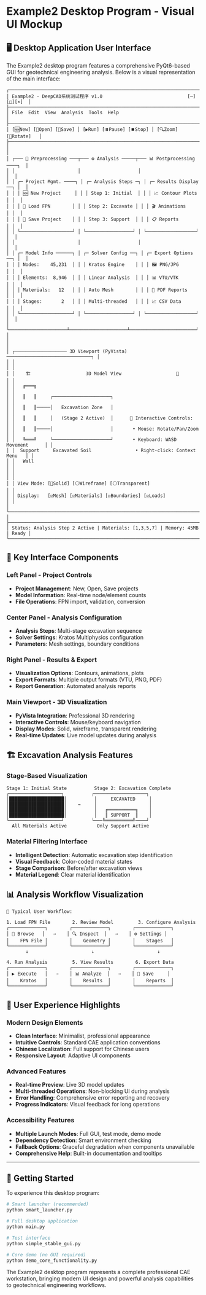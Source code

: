 # Example2 Desktop Program - Visual UI Mockup

## 🖥️ Desktop Application User Interface

The Example2 desktop program features a comprehensive PyQt6-based GUI for geotechnical engineering analysis. Below is a visual representation of the main interface:

```
┌───────────────────────────────────────────────────────────────────────────────┐
│ Example2 - DeepCAD系统测试程序 v1.0                               [─][□][×]  │
├───────────────────────────────────────────────────────────────────────────────┤
│ File  Edit  View  Analysis  Tools  Help                                      │
├───────────────────────────────────────────────────────────────────────────────┤
│ [🆕New] [📂Open] [💾Save] │ [▶️Run] [⏸️Pause] [⏹️Stop] │ [🔍Zoom] [🔄Rotate]   │
├───────────────────────────────────────────────────────────────────────────────┤
│                                                                               │
│ ┌─── 🔧 Preprocessing ───┬─── ⚙️ Analysis ─────┬─── 📊 Postprocessing ────┐  │
│ │                       │                     │                          │  │
│ │ ┌─ Project Mgmt. ────┐ │ ┌─ Analysis Steps ─┐ │ ┌─ Results Display ──┐ │  │
│ │ │ 🆕 New Project     │ │ │ Step 1: Initial  │ │ │ 📈 Contour Plots   │ │  │
│ │ │ 📂 Load FPN        │ │ │ Step 2: Excavate │ │ │ 🎬 Animations      │ │  │
│ │ │ 💾 Save Project    │ │ │ Step 3: Support  │ │ │ 📋 Reports         │ │  │
│ │ └───────────────────┘ │ └─────────────────┘ │ └──────────────────┘ │  │
│ │                       │                     │                          │  │
│ │ ┌─ Model Info ──────┐ │ ┌─ Solver Config ──┐ │ ┌─ Export Options ──┐ │  │
│ │ │ Nodes:    45,231  │ │ │ Kratos Engine    │ │ │ 🖼️ PNG/JPG        │ │  │
│ │ │ Elements:  8,946  │ │ │ Linear Analysis  │ │ │ 📊 VTU/VTK         │ │  │
│ │ │ Materials:   12   │ │ │ Auto Mesh        │ │ │ 📄 PDF Reports     │ │  │
│ │ │ Stages:       2   │ │ │ Multi-threaded   │ │ │ 📈 CSV Data        │ │  │
│ │ └───────────────────┘ │ └─────────────────┘ │ └──────────────────┘ │  │
│ └─────────────────────┴─────────────────────┴────────────────────────┘  │
│                                                                               │
│ ┌─────────────────── 3D Viewport (PyVista) ───────────────────────────────┐ │
│ │                                                                           │ │
│ │    🏗️                    3D Model View                    🔄              │ │
│ │   ╔═══╗                                                                   │ │
│ │   ║   ║     ┌─────────────────────┐                                      │ │
│ │   ║   ║─────│   Excavation Zone   │                                      │ │
│ │   ║   ║     │   (Stage 2 Active)  │      🎯 Interactive Controls:        │ │
│ │   ║   ║─────│                     │       • Mouse: Rotate/Pan/Zoom       │ │
│ │   ╚═══╝     └─────────────────────┘       • Keyboard: WASD Movement      │ │
│ │  Support     Excavated Soil                • Right-click: Context Menu   │ │
│ │   Wall                                                                    │ │
│ │                                                                           │ │
│ │ View Mode: [🔘Solid] [⚪Wireframe] [⚪Transparent]                       │ │
│ │ Display:   [☑️Mesh] [☑️Materials] [☑️Boundaries] [☑️Loads]               │ │
│ └───────────────────────────────────────────────────────────────────────────┘ │
├───────────────────────────────────────────────────────────────────────────────┤
│ Status: Analysis Step 2 Active | Materials: [1,3,5,7] | Memory: 45MB | Ready │
└───────────────────────────────────────────────────────────────────────────────┘
```

## 🔧 Key Interface Components

### Left Panel - Project Controls
- **Project Management**: New, Open, Save projects
- **Model Information**: Real-time node/element counts  
- **File Operations**: FPN import, validation, conversion

### Center Panel - Analysis Configuration
- **Analysis Steps**: Multi-stage excavation sequence
- **Solver Settings**: Kratos Multiphysics configuration
- **Parameters**: Mesh settings, boundary conditions

### Right Panel - Results & Export
- **Visualization Options**: Contours, animations, plots
- **Export Formats**: Multiple output formats (VTU, PNG, PDF)
- **Report Generation**: Automated analysis reports

### Main Viewport - 3D Visualization
- **PyVista Integration**: Professional 3D rendering
- **Interactive Controls**: Mouse/keyboard navigation
- **Display Modes**: Solid, wireframe, transparent rendering
- **Real-time Updates**: Live model updates during analysis

## 🏗️ Excavation Analysis Features

### Stage-Based Visualization
```
Stage 1: Initial State          Stage 2: Excavation Complete
┌───────────────────┐          ┌───────────────────┐
│████████████████████│          │     EXCAVATED     │
│████████████████████│    →     │                   │
│████████████████████│          │   ╔══════════╗    │
│████████████████████│          │   ║ SUPPORT  ║    │
└───────────────────┘          └───╚══════════╝────┘
  All Materials Active           Only Support Active
```

### Material Filtering Interface
- **Intelligent Detection**: Automatic excavation step identification
- **Visual Feedback**: Color-coded material states
- **Stage Comparison**: Before/after excavation views
- **Material Legend**: Clear material identification

## 📊 Analysis Workflow Visualization

```
🔄 Typical User Workflow:

1. Load FPN File        2. Review Model         3. Configure Analysis
┌─────────────┐        ┌─────────────┐        ┌─────────────┐
│ 📁 Browse   │   →    │ 🔍 Inspect  │   →    │ ⚙️ Settings │
│    FPN File │        │    Geometry │        │    Stages   │
└─────────────┘        └─────────────┘        └─────────────┘
       ↓                       ↓                       ↓

4. Run Analysis         5. View Results        6. Export Data  
┌─────────────┐        ┌─────────────┐        ┌─────────────┐
│ ▶️ Execute   │   →    │ 📊 Analyze  │   →    │ 💾 Save     │
│    Kratos   │        │    Results  │        │    Reports  │
└─────────────┘        └─────────────┘        └─────────────┘
```

## 🎯 User Experience Highlights

### Modern Design Elements
- **Clean Interface**: Minimalist, professional appearance
- **Intuitive Controls**: Standard CAE application conventions
- **Chinese Localization**: Full support for Chinese users
- **Responsive Layout**: Adaptive UI components

### Advanced Features
- **Real-time Preview**: Live 3D model updates
- **Multi-threaded Operations**: Non-blocking UI during analysis
- **Error Handling**: Comprehensive error reporting and recovery
- **Progress Indicators**: Visual feedback for long operations

### Accessibility Features
- **Multiple Launch Modes**: Full GUI, test mode, demo mode
- **Dependency Detection**: Smart environment checking
- **Fallback Options**: Graceful degradation when components unavailable
- **Comprehensive Help**: Built-in documentation and tooltips

---

## 🚀 Getting Started

To experience this desktop program:

```bash
# Smart launcher (recommended)
python smart_launcher.py

# Full desktop application
python main.py

# Test interface
python simple_stable_gui.py

# Core demo (no GUI required)
python demo_core_functionality.py
```

The Example2 desktop program represents a complete professional CAE workstation, bringing modern UI design and powerful analysis capabilities to geotechnical engineering workflows.